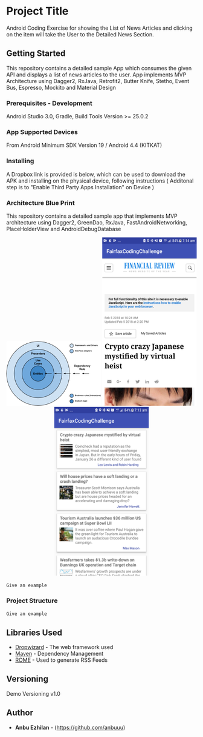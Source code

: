 # Project Title

Android Coding Exercise for showing the List of News Articles and clicking on the item will take the User to the Detailed News Section.

## Getting Started

This repository contains a detailed sample App which consumes the given API and displays a list of news articles to the user. App implements MVP Architecture using Dagger2, RxJava, Retrofit2, Butter Knife, Stetho, Event Bus, Espresso, Mockito and Material Design

### Prerequisites - Development

Android Studio 3.0, Gradle, Build Tools Version >= 25.0.2

### App Supported Devices

From Android Minimum SDK Version 19 / Android 4.4 (KITKAT)

### Installing

A Dropbox link is provided is below, which can be used to download the APK and installing on the physical device, following instructions ( Additonal step is to "Enable Third Party Apps Installation" on Device )



### Architecture Blue Print

This repository contains a detailed sample app that implements MVP architecture using Dagger2, GreenDao, RxJava, FastAndroidNetworking, PlaceHolderView and AndroidDebugDatabase
<p align="center">
  
  
  <img src="https://github.com/anbuuu/fairfaxpictures/blob/master/Clean%20Architecture%20Bob.png" width="250">
  <img src="https://github.com/anbuuu/fairfaxpictures/blob/master/App%20Detailed%20-%20Webview.png" width="250">
  <img src="https://github.com/anbuuu/fairfaxpictures/blob/master/App%20Landing%20Page.png" width="250">
</p>


```
Give an example
```

### Project Structure


```
Give an example
```



## Libraries Used

* [Dropwizard](http://www.dropwizard.io/1.0.2/docs/) - The web framework used
* [Maven](https://maven.apache.org/) - Dependency Management
* [ROME](https://rometools.github.io/rome/) - Used to generate RSS Feeds




## Versioning

Demo Versioning v1.0

## Author

* **Anbu Ezhilan** - (https://github.com/anbuuu)

